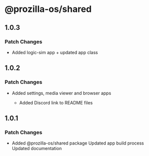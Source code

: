 # @prozilla-os/shared

## 1.0.3

### Patch Changes

- Added logic-sim app + updated app class

## 1.0.2

### Patch Changes

- Added settings, media viewer and browser apps

  - Added Discord link to README files

## 1.0.1

### Patch Changes

- Added @prozilla-os/shared package
  Updated app build process
  Updated documentation
